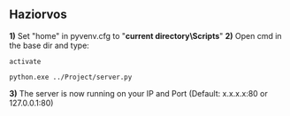 ## Haziorvos
  
**1)**
Set "home" in pyvenv.cfg to "**current directory\Scripts**" 
**2)**
Open cmd in the base dir and type:
```
activate
```
```
python.exe ../Project/server.py
```  
**3)**
The server is now running on your IP and Port
(Default: x.x.x.x:80 or 127.0.0.1:80)